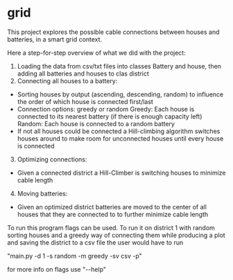# grid
This project explores the possible cable connections between houses and batteries, in a smart grid context.

Here a step-for-step overview of what we did with the project:
1. Loading the data from csv/txt files into classes Battery and house, then adding all batteries and houses to clas district
2. Connecting all houses to a battery:
- Sorting houses by output (ascending, descending, random) to influence the order of which house is connected first/last
- Connection options: greedy or random
Greedy: Each house is connected to its nearest battery (if there is enough capacity left)
Random: Each house is connected to a random battery
- If not all houses could be connected a Hill-climbing algorithm switches houses around to make room for unconnected houses until every house is connected
3. Optimizing connections:
- Given a connected district a Hill-Climber is switching houses to minimize cable length
4. Moving batteries:
- Given an optimized district batteries are moved to the center of all houses that they are connected to to further minimize cable length

To run this program flags can be used. To run it on district 1 with random sorting houses and a greedy way of connecting them while producing a plot and saving the district to a csv file the user would have to run

"main.py -d 1 -s random -m greedy -sv csv -p"

for more info on flags use "--help"

